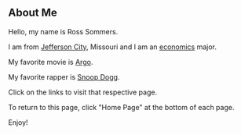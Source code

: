 ## About Me

Hello, my name is Ross Sommers. 

I am from [Jefferson City][jeff city], Missouri and I am an [economics][econ page] major. 

My favorite movie is [Argo][argo page]. 

My favorite rapper is [Snoop Dogg][snoop page]. 

Click on the links to visit that respective page. 

To return to this page, click "Home Page" at the bottom of each page. 

Enjoy! 

[jeff city]: https://github.com/ros4ry/ros4ry/blob/main/Jefferson%20City.md
[argo page]: https://github.com/ros4ry/ros4ry/blob/main/Argo.md
[snoop page]: https://github.com/ros4ry/ros4ry/blob/main/Snoop%20Dogg.md
[econ page]: https://github.com/ros4ry/ros4ry/blob/main/Economics.md
